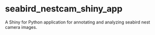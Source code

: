 # seabird_nestcam_shiny_app
A Shiny for Python application for annotating and analyzing seabird nest camera images.
